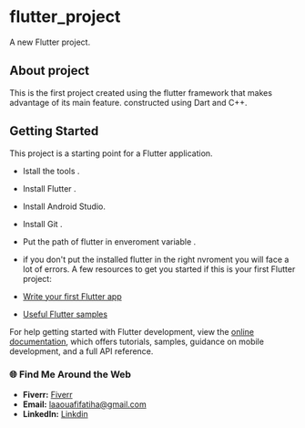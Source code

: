 # flutter_project

A new Flutter project.
## About project 
This is the first project created using the flutter framework that makes advantage of its main feature. constructed using Dart and C++. 

##  Getting Started
This project is a starting point for a Flutter application.
- Istall the tools .
- Install Flutter .
- Install Android Studio.
- Install Git .
- Put the path of flutter in enveroment variable .
- if you don't put the installed flutter in the right nvroment you will face a lot of errors.
A few resources to get you started if this is your first Flutter project:

- [ Write your first Flutter app](https://docs.flutter.dev/get-started/codelab)
- [Useful Flutter samples](https://docs.flutter.dev/cookbook)

For help getting started with Flutter development, view the
[online documentation](https://docs.flutter.dev/), which offers tutorials,
samples, guidance on mobile development, and a full API reference.

### 🌐 Find Me Around the Web
- **Fiverr:** <a href="https://fr.fiverr.com/fatiha_laa?up_rollout=true"> Fiverr</a>
- **Email:** <a href="laaouafifatiha@gmail.com"> laaouafifatiha@gmail.com </a>
- **LinkedIn:** <a href="https://www.linkedin.com/in/fatiha-laaouafi-4227252ba/"> Linkdin </a>

